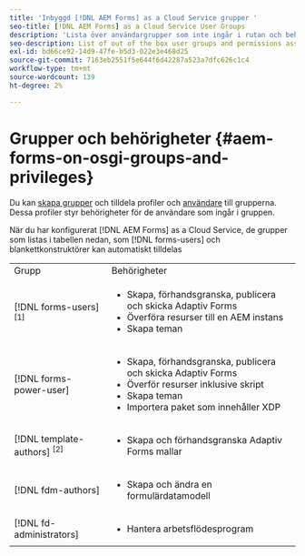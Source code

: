 ```yaml
---
title: 'Inbyggd [!DNL AEM Forms] as a Cloud Service grupper '
seo-title: [!DNL AEM Forms] as a Cloud Service User Groups
description: 'Lista över användargrupper som inte ingår i rutan och behörigheter som tilldelats varje grupp '
seo-description: List of out of the box user groups and permissions assigned to each group
exl-id: bd66ce92-14d9-47fe-b5d3-022e3e468d25
source-git-commit: 7163eb2551f5e644f6d42287a523a7dfc626c1c4
workflow-type: tm+mt
source-wordcount: 139
ht-degree: 2%

---
```


# Grupper och behörigheter {#aem-forms-on-osgi-groups-and-privileges}

Du kan [skapa grupper](https://experienceleague.adobe.com/docs/experience-manager-learn/cloud-service/accessing/aem-users-groups-and-permissions.html#accessing) och tilldela profiler och [användare](https://experienceleague.adobe.com/docs/experience-manager-learn/cloud-service/accessing/aem-users-groups-and-permissions.html#accessing) till grupperna. Dessa profiler styr behörigheter för de användare som ingår i gruppen.

När du har konfigurerat [!DNL AEM Forms] as a Cloud Service, de grupper som listas i tabellen nedan, som [!DNL forms-users] och blankettkonstruktörer kan automatiskt tilldelas

<table>
 <tbody>
  <tr>
   <td>Grupp</td> 
   <td>Behörigheter</td> 
  </tr>
  <tr>
   <td>[!DNL forms-users] <sup>[1]</sup></td> 
   <td>
    <ul> 
     <li>Skapa, förhandsgranska, publicera och skicka Adaptiv Forms</li> 
    <!-- <li>Create, preview, and publish interactive communications and document fragments</li> -->
     <li>Överföra resurser till en AEM instans</li> 
     <li>Skapa teman</li> 
    </ul> </td> 
  </tr>
  <tr>
   <td>[!DNL forms-power-user]</td> 
   <td>
    <ul> 
     <li>Skapa, förhandsgranska, publicera och skicka Adaptiv Forms</li> 
     <!-- <li>Create, preview, and publish interactive communications and document fragments</li> 
     <li>Create scripts for Adaptive Forms using code editor</li> -->
     <li>Överför resurser inklusive skript</li> 
     <li>Skapa teman</li> 
     <li>Importera paket som innehåller XDP</li> 
    </ul> </td> 
  </tr>
  <!-- <tr>
   <td>forms-submission-reviewers</td> 
   <td>
    <ul> 
     <li>Review submissions</li> 
     <li>Approve or reject submissions</li> 
    </ul> </td> 
  </tr> -->
  <tr>
   <td>[!DNL template-authors] <sup>[2]</sup></td> 
   <td>
    <ul> 
     <li>Skapa och förhandsgranska Adaptiv Forms <!-- or interactive communications --> mallar</li> 
    </ul> </td> 
  </tr>
  <tr>
   <td><p>[!DNL fdm-authors]</p> </td> 
   <td>
    <ul> 
     <li>Skapa och ändra en formulärdatamodell</li> 
    </ul> </td> 
  </tr>
  <!-- <tr>
   <td>cm-agent-users</td> 
   <td>
    <ul> 
     <li>Access Correspondence Management letters or interactive communications using Agent UI</li> 
    </ul> </td> 
  </tr> --> 
  <!-- <tr>
   <td><p>workflow-editors</p> </td> 
   <td>
    <ul> -->
    <!-- <li>Create an inbox application</li>  -->
    <!-- <li>Create a workflow model</li> 
    </ul> </td> 
  </tr>
  <tr>
   <td>[!DNL workflow-users]</td> 
   <td>
    <ul> 
     <li>Use AEM inbox applications<br /> -->
     <!-- 
     <strong>Note: </strong>You must have cm-agent-users and [!DNL workflow-users] group assignments to access Interactive Communications Agent UI in AEM inbox.</li>  -->
    </ul> </td> 
  </tr>
  <tr>
   <td>[!DNL fd-administrators]</td> 
   <td>
    <ul> 
     <!-- <li>Configure PDF Generator</li> --> 
     <!-- <li>Configure Watched folder</li> -->
     <li>Hantera arbetsflödesprogram</li> 
    </ul> </td> 
  </tr>
 </tbody>
</table>
